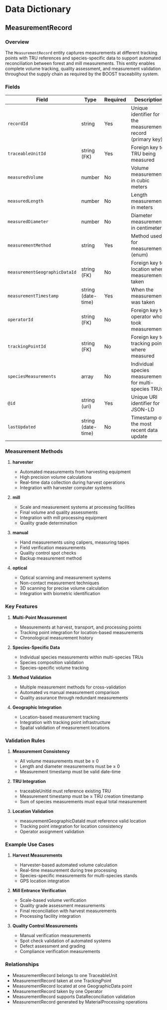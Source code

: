 # Data Dictionary

## MeasurementRecord

### Overview
The `MeasurementRecord` entity captures measurements at different tracking points with TRU references and species-specific data to support automated reconciliation between forest and mill measurements. This entity enables complete volume tracking, quality assessment, and measurement validation throughout the supply chain as required by the BOOST traceability system.

### Fields

| Field                         | Type             | Required | Description                                                                 | Examples                                    |
|------------------------------|------------------|----------|-----------------------------------------------------------------------------|---------------------------------------------|
| `recordId`                   | string           | Yes      | Unique identifier for the measurement record (primary key)                | `MR-001`, `MR-KLAMATH-LOG-042`            |
| `traceableUnitId`            | string (FK)      | Yes      | Foreign key to TRU being measured                                        | `TRU-LOG-001`, `TRU-PILE-CA-042`          |
| `measuredVolume`             | number           | No       | Volume measurement in cubic meters                                        | `12.5`, `85.75`, `245.2`                  |
| `measuredLength`             | number           | No       | Length measurement in meters                                             | `8.2`, `12.5`, `16.0`                     |
| `measuredDiameter`           | number           | No       | Diameter measurement in centimeters                                      | `45.2`, `78.5`, `32.1`                    |
| `measurementMethod`          | string           | Yes      | Method used for measurement (enum)                                       | `harvester`, `mill`, `manual`, `optical`   |
| `measurementGeographicDataId`| string (FK)      | No       | Foreign key to location where measurement taken                          | `GEO-HARVEST-001`, `GEO-MILL-ENTRANCE-01` |
| `measurementTimestamp`       | string (date-time)| Yes     | When the measurement was taken                                           | `2025-07-21T08:30:00Z`                    |
| `operatorId`                 | string (FK)      | No       | Foreign key to operator who took measurement                             | `OP-JOHN-DOE-001`, `OP-SCALE-TECH-02`     |
| `trackingPointId`            | string (FK)      | No       | Foreign key to tracking point where measured                             | `TP-HARVEST-001`, `TP-MILL-ENTRANCE-01`   |
| `speciesMeasurements`        | array<string>    | No       | Individual species measurements for multi-species TRUs                   | `["Pine: 45.2m3", "Fir: 28.8m3"]`        |
| `@id`                        | string (uri)     | Yes      | Unique URI identifier for JSON-LD                                        | `https://github.com/carbondirect/BOOST/schemas/measurement-record/MR-001` |
| `lastUpdated`                | string (date-time)| No      | Timestamp of the most recent data update                                 | `2025-07-21T15:45:00Z`                    |

### Measurement Methods

1. **harvester**
   - Automated measurements from harvesting equipment
   - High precision volume calculations
   - Real-time data collection during harvest operations
   - Integration with harvester computer systems

2. **mill**
   - Scale and measurement systems at processing facilities
   - Final volume and quality assessments
   - Integration with mill processing equipment
   - Quality grade determination

3. **manual** 
   - Hand measurements using calipers, measuring tapes
   - Field verification measurements
   - Quality control spot checks
   - Backup measurement method

4. **optical**
   - Optical scanning and measurement systems
   - Non-contact measurement techniques
   - 3D scanning for precise volume calculation
   - Integration with biometric identification

### Key Features

1. **Multi-Point Measurement**
   - Measurements at harvest, transport, and processing points
   - Tracking point integration for location-based measurements
   - Chronological measurement history

2. **Species-Specific Data**
   - Individual species measurements within multi-species TRUs
   - Species composition validation
   - Species-specific volume tracking

3. **Method Validation**
   - Multiple measurement methods for cross-validation
   - Automated vs manual measurement comparison
   - Quality assurance through redundant measurements

4. **Geographic Integration**
   - Location-based measurement tracking
   - Integration with tracking point infrastructure
   - Spatial validation of measurement locations

### Validation Rules

1. **Measurement Consistency**
   - All volume measurements must be ≥ 0
   - Length and diameter measurements must be ≥ 0
   - Measurement timestamp must be valid date-time

2. **TRU Integration**
   - traceableUnitId must reference existing TRU
   - Measurement timestamp must be ≥ TRU creation timestamp
   - Sum of species measurements must equal total measurement

3. **Location Validation**
   - measurementGeographicDataId must reference valid location
   - Tracking point integration for location consistency
   - Operator assignment validation

### Example Use Cases

1. **Harvest Measurements**
   - Harvester-based automated volume calculation
   - Real-time measurement during tree processing
   - Species-specific measurements for multi-species stands
   - GPS location integration

2. **Mill Entrance Verification**
   - Scale-based volume verification
   - Quality grade assessment measurements
   - Final reconciliation with harvest measurements
   - Processing facility integration

3. **Quality Control Measurements**
   - Manual verification measurements
   - Spot check validation of automated systems
   - Defect assessment and grading
   - Compliance verification measurements

### Relationships
- MeasurementRecord belongs to one TraceableUnit
- MeasurementRecord taken at one TrackingPoint
- MeasurementRecord located at one GeographicData point
- MeasurementRecord taken by one Operator
- MeasurementRecord supports DataReconciliation validation
- MeasurementRecord generated by MaterialProcessing operations